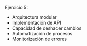 Ejercicio 5:
-	Arquitectura modular
-	Implementación de API
-	Capacidad de deshacer cambios
-	Automatización de procesos
-	Monitorización de errores
